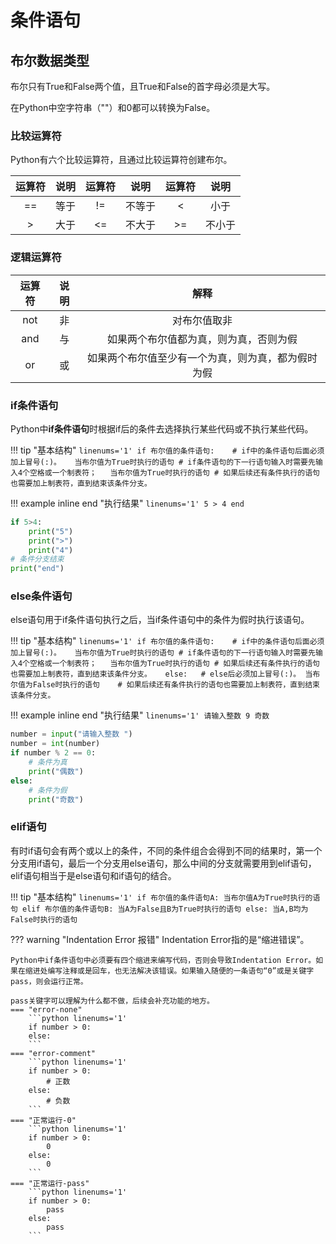 # 条件语句
## 布尔数据类型
布尔只有True和False两个值，且True和False的首字母必须是大写。

在Python中空字符串（""）和0都可以转换为False。
### 比较运算符
Python有六个比较运算符，且通过比较运算符创建布尔。

|运算符|说明|运算符|说明|运算符|说明|
|:--:|:--:|:--:|:--:|:--:|:--:|
|==|等于|!=|不等于|<|小于|
|>|大于|<=|不大于|>=|不小于|

### 逻辑运算符
|运算符|说明|解释|
|:--:|:--:|:--:|
|not|非|对布尔值取非|
|and|与|如果两个布尔值都为真，则为真，否则为假|
|or|或|如果两个布尔值至少有一个为真，则为真，都为假时为假|

### if条件语句
Python中**if条件语句**时根据if后的条件去选择执行某些代码或不执行某些代码。

!!! tip "基本结构"
	```linenums='1'
	if 布尔值的条件语句:	# if中的条件语句后面必须加上冒号(:)。  
		当布尔值为True时执行的语句	# if条件语句的下一行语句输入时需要先输入4个空格或一个制表符；  
		当布尔值为True时执行的语句	# 如果后续还有条件执行的语句也需要加上制表符，直到结束该条件分支。  
	```

!!! example inline end "执行结果"
	```linenums='1'
	5
	>
	4
	end
	```
```python linenums='1'
if 5>4:
	print("5")
	print(">")
	print("4")
# 条件分支结束
print("end")
```
### else条件语句
else语句用于if条件语句执行之后，当if条件语句中的条件为假时执行该语句。

!!! tip "基本结构"
	```linenums='1'
	if 布尔值的条件语句:	# if中的条件语句后面必须加上冒号(:)。  
		当布尔值为True时执行的语句	# if条件语句的下一行语句输入时需要先输入4个空格或一个制表符；  
		当布尔值为True时执行的语句	# 如果后续还有条件执行的语句也需要加上制表符，直到结束该条件分支。  
	else:	# else后必须加上冒号(:)。
		当布尔值为False时执行的语句	# 如果后续还有条件执行的语句也需要加上制表符，直到结束该条件分支。  
	```

!!! example inline end "执行结果"
	```linenums='1'
	请输入整数 9
	奇数
	```
```python linenums='1'
number = input("请输入整数 ")
number = int(number)
if number % 2 == 0:
	# 条件为真
	print("偶数")
else:
	# 条件为假
	print("奇数")
```
### elif语句
有时if语句会有两个或以上的条件，不同的条件组合会得到不同的结果时，第一个分支用if语句，最后一个分支用else语句，那么中间的分支就需要用到elif语句，elif语句相当于是else语句和if语句的结合。

!!! tip "基本结构"
	```linenums='1'
	if 布尔值的条件语句A:
		当布尔值A为True时执行的语句
	elif 布尔值的条件语句B:
		当A为False且B为True时执行的语句
	else:
		当A,B均为False时执行的语句
	```

??? warning "Indentation Error 报错"
	Indentation Error指的是“缩进错误”。  

	Python中if条件语句中必须要有四个缩进来编写代码，否则会导致Indentation Error。如果在缩进处编写注释或是回车，也无法解决该错误。如果输入随便的一条语句“0”或是关键字pass，则会运行正常。
	
	pass关键字可以理解为什么都不做，后续会补充功能的地方。
	=== "error-none"
		```python linenums='1'
		if number > 0:
		else:
		```
	=== "error-comment"
		```python linenums='1'
		if number > 0:
			# 正数
		else:
			# 负数
		```
	=== "正常运行-0"
		```python linenums='1'
		if number > 0:
			0
		else:
			0
		```
	=== "正常运行-pass"
		```python linenums='1'
		if number > 0:
			pass
		else:
			pass
		```
